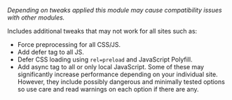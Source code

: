 _Depending on tweaks applied this module may cause compatibility issues with other modules._

Includes additional tweaks that may not work for all sites such as:

* Force preprocessing for all CSS/JS.
* Add defer tag to all JS.
* Defer CSS loading using `rel=preload` and JavaScript Polyfill.
* Add async tag to all or only local JavaScript. Some of these may significantly increase performance depending on your individual site. However, they include possibly dangerous and minimally tested options so use care and read warnings on each option if there are any.
